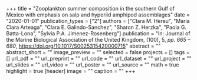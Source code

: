 +++
title = "Zooplankton summer composition in the southern Gulf of Mexico with emphasis on salp and hyperiid amphipod assemblages"
date = "2020-01-01"
publication_types = ["2"]
authors = ["Clara M. Hereu", "Maria Clara Arteaga", "Clara E. Galindo-Sanchez", "Sharon Z. Herzka", "Paola G. Batta-Lona", "Sylvia P.A. Jimenez-Rosenberg"]
publication = "In: Journal of the Marine Biological Association of the United Kingdom, (100), 5, _pp. 665 – 680_, https://doi.org/10.1017/S0025315420000715"
abstract = ""
abstract_short = ""
image_preview = ""
selected = false
projects = []
tags = []
url_pdf = ""
url_preprint = ""
url_code = ""
url_dataset = ""
url_project = ""
url_slides = ""
url_video = ""
url_poster = ""
url_source = ""
math = true
highlight = true
[header]
image = ""
caption = ""
+++
